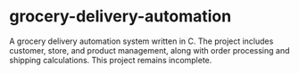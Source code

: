 # grocery-delivery-automation
A grocery delivery automation system written in C. The project includes customer, store, and product management, along with order processing and shipping calculations. This project remains incomplete.
